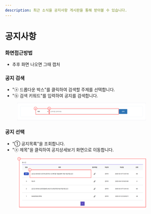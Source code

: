 ```yaml
---
description: 최근 소식을 공지사항 게시판을 통해 받아볼 수 있습니다.
---
```


# 공지사항



### 화면접근방법

* 추후 화면 나오면 그때 캡처

### 공지 검색

* "ⓐ 드롭다운 박스"를 클릭하여 검색할  주제를 선택합니다.
* "ⓑ 검색 키워드"를 입력하여 공지를 검색합니다.

<figure><img src="../.gitbook/assets/image (2).png" alt=""><figcaption></figcaption></figure>

### 공지 선택

* "① 공지목록"을 조회합니다.
* "ⓐ 제목"을 클릭하여 공지상세보기 화면으로 이동합니다.

<figure><img src="../.gitbook/assets/image (4).png" alt=""><figcaption></figcaption></figure>
